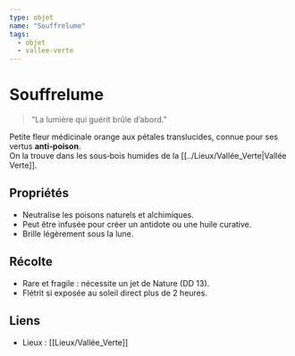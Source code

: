 ```yaml
---
type: objet
name: "Souffrelume"
tags:
  - objet
  - vallee-verte
---
```


# Souffrelume

> “La lumière qui guérit brûle d’abord.”

Petite fleur médicinale orange aux pétales translucides, connue pour ses vertus **anti‑poison**.  
On la trouve dans les sous‑bois humides de la [[../Lieux/Vallée_Verte|Vallée Verte]].

## Propriétés
- Neutralise les poisons naturels et alchimiques.  
- Peut être infusée pour créer un antidote ou une huile curative.  
- Brille légèrement sous la lune.

## Récolte
- Rare et fragile : nécessite un jet de Nature (DD 13).  
- Flétrit si exposée au soleil direct plus de 2 heures.

## Liens
- Lieux : [[Lieux/Vallée_Verte]]
